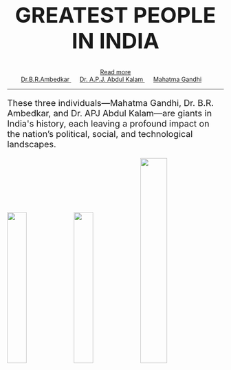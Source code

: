 <link rel="web2" href="web2">
<h1 style="font-size:50px; text-align:center;"> GREATEST PEOPLE IN INDIA </h1>

<div style=text-align:center;">
<a href=https://en.wikipedia.org/wiki/The_Greatest_Indian#Top_10">Read more</a> </div>
<div style=text-align:center;">
<a style="padding-right:20px;" href="Dr.B.R.Ambedkar.html">Dr.B.R.Ambedkar </a>
<a style="padding-right:20px;" href="A.P.J.Abdul Kalam.html">Dr. A.P.J. Abdul Kalam </a>
<a style="padding-right:20px;" href="Mahatma Gandhi.html">Mahatma Gandhi </a>
</div>
<hr> 
<p style="font-size:20px;">These three individuals—Mahatma Gandhi, Dr. B.R. Ambedkar, and Dr. APJ Abdul Kalam—are giants in India's history, each leaving a profound impact on the nation’s political, social, and technological landscapes.<br>
</p>
<img style="width:30%;" src="Image11.jpg">
<img style="width:30%;" src="Image12.webp">
<img style="width:35%;" src="Image13.jpg">



